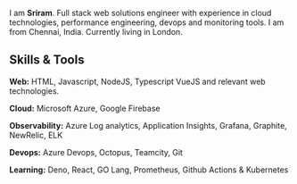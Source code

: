 I am **Sriram**. Full stack web solutions engineer with experience in cloud technologies, performance engineering, devops and monitoring tools. I am from Chennai, India. Currently living in London.

## Skills & Tools

**Web:** HTML, Javascript, NodeJS, Typescript VueJS and relevant web technologies.

**Cloud:** Microsoft Azure, Google Firebase

**Observability:** Azure Log analytics, Application Insights, Grafana, Graphite, NewRelic, ELK

**Devops:** Azure Devops, Octopus, Teamcity, Git

**Learning:** Deno, React, GO Lang, Prometheus, Github Actions & Kubernetes

